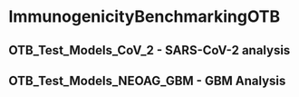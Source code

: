 # ImmunogenicityBenchmarkingOTB

## OTB_Test_Models_CoV_2 - SARS-CoV-2 analysis

## OTB_Test_Models_NEOAG_GBM - GBM Analysis
